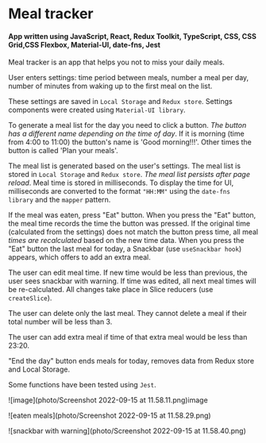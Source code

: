 # Meal tracker


#### App written using JavaScript, React, Redux Toolkit, TypeScript, CSS, CSS Grid,CSS Flexbox, Material-UI, date-fns, Jest


Meal tracker is an app that helps you not to miss your daily meals. 

User enters settings: time period between meals, number a meal per day, number of minutes from waking up to the first meal on the list. 

These settings are saved in `Local Storage` and `Redux store`. Settings components were created using `Material-UI library`.

To generate a meal list for the day you need to click a button. *The button has a different name depending on the time of day*. If it is morning (time from 4:00 to 11:00) the button's name is 'Good morning!!!'. Other times the button is called 'Plan your meals'.

The meal list is generated based on the user's settings. The meal list is stored in `Local Storage` and `Redux store`. *The meal list persists after page reload*. Meal time is stored in milliseconds. To display the time for UI, milliseconds are converted to the format `"HH:MM"` using the `date-fns library` and the `mapper` pattern.

If the meal was eaten, press "Eat" button. When you press the "Eat" button, the meal time records the time the button was pressed. If the original time (calculated from the settings) does not match the button press time, all meal *times are recalculated* based on the new time data. When you press the "Eat" button the last meal for today, a Snackbar (use `useSnackbar hook`) appears, which offers to add an extra meal.

The user can edit meal time. If new time would be less than previous, the user sees snackbar with warning. If time was edited, all next meal times will be re-calculated.
All changes take place in Slice reducers (use `createSlice`).

The user can delete only the last meal. They cannot delete a meal if their total number will be less than 3.

The user can add extra meal if time of that extra meal would be less than 23:20.

"End the day" button ends meals for today, removes data from Redux store and Local Storage.

Some functions have been tested using `Jest`.


![image](photo/Screenshot 2022-09-15 at 11.58.11.png)image

![eaten meals](photo/Screenshot 2022-09-15 at 11.58.29.png)

![snackbar with warning](photo/Screenshot 2022-09-15 at 11.58.40.png)

